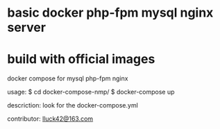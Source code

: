 ﻿# basic docker php-fpm mysql nginx server
# build with official images
docker compose for mysql php-fpm nginx

usage:
$ cd docker-compose-nmp/
$ docker-compose up

descriction:
look for the docker-compose.yml

contributor:
lluck42@163.com
